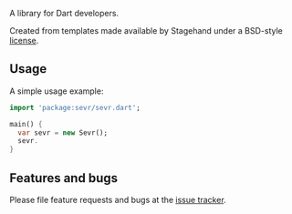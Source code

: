 A library for Dart developers.

Created from templates made available by Stagehand under a BSD-style
[license](https://github.com/dart-lang/stagehand/blob/master/LICENSE).

## Usage

A simple usage example:

```dart
import 'package:sevr/sevr.dart';

main() {
  var sevr = new Sevr();
  sevr.
}
```

## Features and bugs

Please file feature requests and bugs at the [issue tracker][tracker].

[tracker]: http://example.com/issues/replaceme
